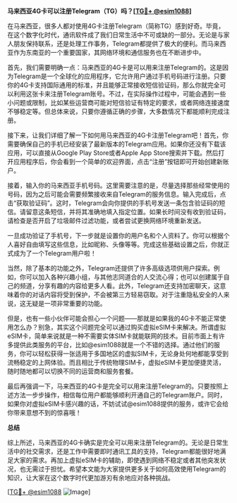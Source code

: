 **马来西亚4G卡可以注册Telegram（TG）吗？[[TG💪+ @esim1088](https://t.me/s/esim1088)]**

在马来西亚，很多人都对使用4G卡注册Telegram（简称TG）感到好奇。毕竟，在这个数字化时代，通讯软件成了我们日常生活中不可或缺的一部分。无论是与家人朋友保持联系，还是处理工作事务，Telegram都提供了极大的便利。而马来西亚作为东南亚的一个重要国家，其网络环境和通信服务也在不断进步中。

首先，我们需要明确一点：马来西亚的4G卡是可以用来注册Telegram的。这是因为Telegram是一个全球化的应用程序，它允许用户通过手机号码进行注册。只要你的4G卡支持国际通用的标准，并且能够正常接收短信验证码，那么你就完全可以利用这张卡来注册Telegram账号。不过，在实际操作过程中，可能会遇到一些小问题或限制，比如某些运营商可能对短信验证有特定的要求，或者网络连接速度不够稳定等。但总体来说，只要你遵循正确的步骤，大多数情况下都能顺利完成注册。

接下来，让我们详细了解一下如何用马来西亚的4G卡注册Telegram吧！首先，你需要确保自己的手机已经安装了最新版本的Telegram应用。如果你还没有下载该应用，可以直接从Google Play Store或者Apple App Store搜索并下载。然后打开应用程序后，你会看到一个简单的欢迎界面，点击“注册”按钮即可开始创建新账户。

接着，输入你的马来西亚手机号码。这里需要注意的是，尽量选择那些经常使用的号码，因为之后可能会需要频繁接收来自Telegram的服务信息。输入完成后，点击“获取验证码”。这时，Telegram会向你提供的手机号发送一条包含验证码的短信。请留意这条短信，并将其准确地填入指定位置。如果长时间没有收到验证码，请检查是否开启了垃圾邮件过滤功能，或者尝试更换网络环境重新发送。

一旦成功验证了手机号，下一步就是设置你的用户名和个人资料了。你可以根据个人喜好自由填写这些信息，比如昵称、头像等等。完成这些基础设置之后，你就正式成为了一个Telegram用户啦！

当然，除了基本的功能之外，Telegram还提供了许多高级选项供用户探索。例如，你可以加入各种兴趣小组，与其他志同道合的人交流心得；也可以创建属于自己的频道，分享有趣的内容给更多人看。此外，Telegram还支持加密聊天，这意味着你的对话内容将受到保护，不会被第三方轻易窃取。对于注重隐私安全的人来说，这无疑是一项非常重要的功能。

但是，也有一些小伙伴可能会担心一个问题——那就是如果我的4G卡不能正常使用怎么办？别急，其实这个问题完全可以通过购买虚拟eSIM卡来解决。所谓虚拟eSIM卡，简单来说就是一种不需要实体SIM卡就能联网的技术。目前市面上有许多提供此类服务的平台，比如@esim1088就是一个不错的选择。通过他们的服务，你可以轻松获得一张适用于多国地区的虚拟SIM卡，无论身处何地都能享受到流畅稳定的上网体验。而且相比于传统物理SIM卡，虚拟eSIM卡更加便捷灵活，随时随地都可以切换不同的运营商和服务套餐。

最后再强调一下，马来西亚的4G卡是完全可以用来注册Telegram的。只要按照上述方法一步步操作，相信每位用户都能够顺利开通自己的Telegram账户。同时，如果你对虚拟eSIM卡感兴趣的话，不妨试试@esim1088提供的服务，或许它会给你带来意想不到的惊喜哦！

**总结**

综上所述，马来西亚的4G卡确实是完全可以用来注册Telegram的。无论是日常生活中的社交需求，还是工作中需要即时通讯工具的支持，Telegram都能很好地满足大家的需求。再加上虚拟eSIM卡的辅助，即使遇到网络不稳定或者其他突发状况，也无需过于担忧。希望本文能为大家提供更多关于如何高效使用Telegram的知识，让大家在这个数字时代更加游刃有余地应对各种挑战。

[[TG💪+ @esim1088](https://t.me/s/esim1088) ![Image](https://i.postimg.cc/4NQfJmqS/Snipaste-2025-05-13-00-14-12.png)]